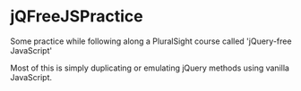 # jQFreeJSPractice
Some practice while following along a PluralSight course called 'jQuery-free JavaScript'

Most of this is simply duplicating or emulating jQuery methods using vanilla JavaScript.